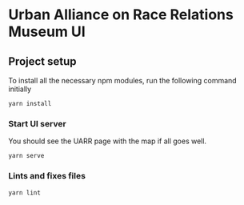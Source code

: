 # Urban Alliance on Race Relations Museum UI

## Project setup
To install all the necessary npm modules, run the following command initially
```
yarn install
```

### Start UI server
You should see the UARR page with the map if all goes well. 
```
yarn serve
```

### Lints and fixes files
```
yarn lint
```

